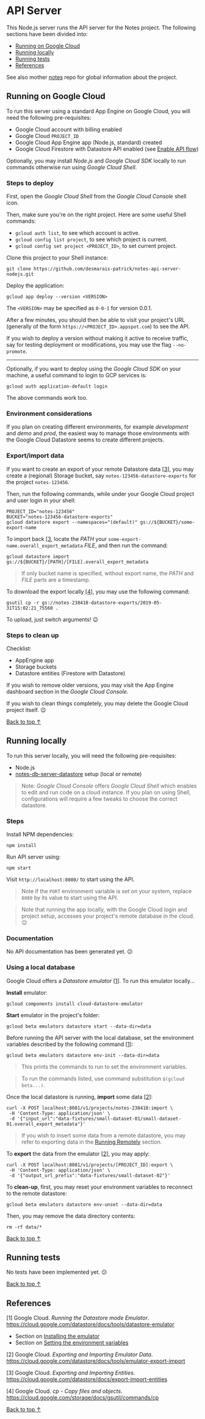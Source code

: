 # API Server

This Node.js server runs the API server for the Notes project.
The following sections have been divided into:

 - [Running on Google Cloud](#running-on-google-cloud)
 - [Running locally](#running-locally)
 - [Running tests](#running-tests)
 - [References](#references)

See also mother [notes](/desmarais-patrick/notes) repo for global information about the project.

<!-- TODO Overview of project structure. -->

## Running on Google Cloud

To run this server using a standard App Engine on Google Cloud,
you will need the following pre-requisites:

 - Google Cloud account with billing enabled
 - Google Cloud `PROJECT_ID`
 - Google Cloud App Engine app (Node.js, standard) created
 - Google Cloud Firestore with Datastore API enabled (see [Enable API flow](https://console.cloud.google.com/flows/enableapi?apiid=datastore.googleapis.com))

Optionally, you may install *Node.js* and *Google Cloud SDK* locally to run commands otherwise run using *Google Cloud Shell*.

### Steps to deploy

First, open the *Google Cloud Shell* from the *Google Cloud Console* shell icon.

Then, make sure you're on the right project.
Here are some useful Shell commands:

 * `gcloud auth list`, to see which account is active.
 * `gcloud config list project`, to see which project is current.
 * `gcloud config set project <PROJECT_ID>`, to set current project.

Clone this project to your Shell instance:

```
git clone https://github.com/desmarais-patrick/notes-api-server-nodejs.git
```

Deploy the application:

```
gcloud app deploy --version <VERSION>
```

The `<VERSION>` may be specified as `0-0-1` for version 0.0.1.

After a few minutes, you should then be able to visit your project's URL (generally of the form `https://<PROJECT_ID>.appspot.com`) to see the API.

If you wish to deploy a version without making it active to receive traffic, say for testing deployment or modifications, you may use the flag `--no-promote`.

---

Optionally, if you want to deploy using the *Google Cloud SDK* on your machine, a useful command to login to GCP services is:

```
gcloud auth application-default login
```

The above commands work too.

### Environment considerations

If you plan on creating different environments, for example *development* and *demo* and *prod*, the easiest way to manage those environments with the Google Cloud Datastore seems to create different projects.

<!-- TODO Describe demo version with rate limiting (1000 requests or 100KB per hour) + reset every hour. -->


### Export/import data

If you want to create an export of your remote Datastore data [[3](#references)], you may create a (regional) Storage bucket, say `notes-123456-datastore-exports` for the project `notes-123456`.

Then, run the following commands, while under your Google Cloud project and user login in your shell:

```
PROJECT_ID="notes-123456"
BUCKET="notes-123456-datastore-exports"
gcloud datastore export --namespaces="(default)" gs://${BUCKET}/some-export-name
```

To import back [[3](#references), locate the *PATH* your `some-export-name.overall_export_metadata` *FILE*, and then run the command:

```
gcloud datastore import gs://${BUCKET}/[PATH]/[FILE].overall_export_metadata
```

> If only bucket name is specified, without export name, the *PATH* and *FILE* parts are a timestamp.

To download the export locally [[4](#references)], you may use the following command:

```
gsutil cp -r gs://notes-238418-datastore-exports/2019-05-31T15:02:21_75560 .
```

To upload, just switch arguments! 😉


### Steps to clean up

Checklist:

 - AppEngine app
 - Storage buckets
 - Datastore entities (Firestore with Datastore)

If you wish to remove older versions, you may visit the App Engine dashboard section in the *Google Cloud Console*.

If you wish to clean things completely, you may delete the Google Cloud project itself. 😉

[Back to top ↑](#)



## Running locally

To run this server locally, you will need the following pre-requisites:

 - Node.js
 - [notes-db-server-datastore](/desmarais-patrick/notes-db-server-datastore) setup (local or remote)

> Note: *Google Cloud Console* offers *Google Cloud Shell* which enables to edit and run code on a cloud instance. If you plan on using Shell, configurations will require a few tweaks to choose the correct datastore.

### Steps

Install NPM dependencies:

```
npm install
```

Run API server using:

```
npm start
```

Visit `http://localhost:8080/` to start using the API.

> Note if the `PORT` environment variable is set on your system, replace `8080` by its value to start using the API.

> Note that running the app locally, with the Google Cloud login and project setup, accesses your project's remote database in the cloud. 😉

### Documentation

No API documentation has been generated yet. 😕

<!-- TODO Open API documentation, such as Open-API user interface. -->

### Using a local database

<!-- TODO Create scripts to switch between local and remote datastores. -->
<!-- TODO Create scripts to switch between environments (projects). -->
<!-- TODO Add script to pull sample data using export storage bucket. -->

Google Cloud offers a *Datastore emulator* [[1](#references)].
To run this emulator locally...

**Install** emulator:

```
gcloud components install cloud-datastore-emulator
```

**Start** emulator in the project's folder:

```
gcloud beta emulators datastore start --data-dir=data
```

Before running the API server with the local database, set the environment variables described by the following command [[1](#references)]:

```
gcloud beta emulators datastore env-init --data-dir=data
```

> This prints the commands to run to set the environment variables.

> To run the commands listed, use command substitution `$(gcloud beta...)`.

Once the local datastore is running, **import** some data [[2](#references)]:

```
curl -X POST localhost:8081/v1/projects/notes-238418:import \
 -H 'Content-Type: application/json' \
 -d '{"input_url":"data-fixtures/small-dataset-01/small-dataset-01.overall_export_metadata"}'
```

> If you wish to insert some data from a remote datastore, you may refer to exporting data in the [Running Remotely](#running-remotely) section.

To **export** the data from the emulator [[2](#references)], you may apply:

```
curl -X POST localhost:8081/v1/projects/[PROJECT_ID]:export \
 -H 'Content-Type: application/json' \
 -d '{"output_url_prefix":"data-fixtures/small-dataset-02"}'
```

To **clean-up**, first, you may reset your environment variables to reconnect to the remote datastore:

```
gcloud beta emulators datastore env-unset --data-dir=data
```

Then, you may remove the data directory contents:

```
rm -rf data/*
```

[Back to top ↑](#)

## Running tests

No tests have been implemented yet. 😕

<!--

Install dependencies:

```
npm install --dev
```

### Tests

Check code syntax:

```
npm run lint
```

Run unit tests:

```
npm run unit-tests
```

Run integration tests:

```
npm run integration-tests
```
-->

<!-- TODO Environment considerations, ex. run tests on dev, demo, prod. -->
<!-- TODO Describe what I mean by automated tests, level of details into writing tests. -->

[Back to top ↑](#)



## References

[1] Google Cloud. *Running the Datastore mode Emulator*.
    https://cloud.google.com/datastore/docs/tools/datastore-emulator

 - Section on [Installing the emulator](https://cloud.google.com/datastore/docs/tools/datastore-emulator#installing_the_emulator)
 - Section on [Setting the environment variables](https://cloud.google.com/datastore/docs/tools/datastore-emulator#setting_environment_variables)

[2] Google Cloud. *Exporting and Importing Emulator Data*.
    https://cloud.google.com/datastore/docs/tools/emulator-export-import

[3] Google Cloud. *Exporting and Importing Entities*.
    https://cloud.google.com/datastore/docs/export-import-entities

[4] Google Cloud. *cp - Copy files and objects*.
    https://cloud.google.com/storage/docs/gsutil/commands/cp

[Back to top ↑](#)
